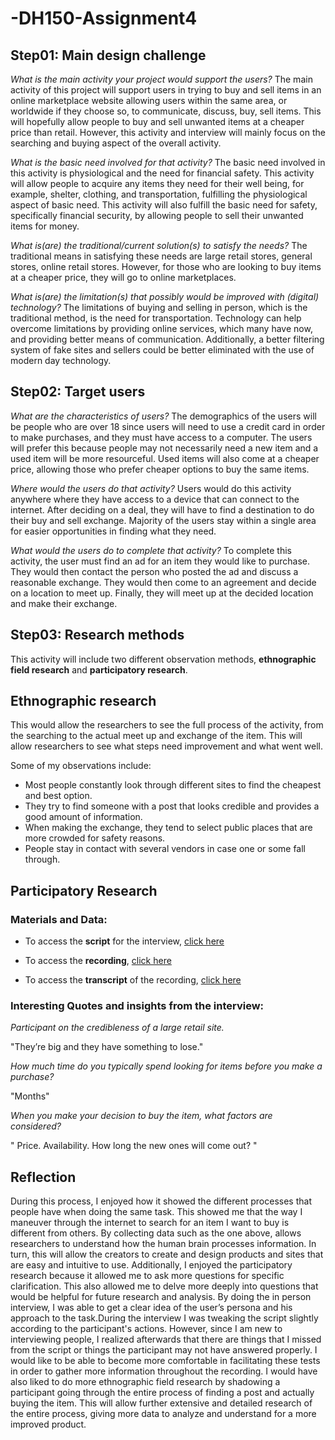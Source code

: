 # -DH150-Assignment4




## Step01: Main design challenge 


*What is the main activity your project would support the users?*
The main activity of this project will support users in trying to buy and sell items in an online marketplace website allowing users within the same area, or worldwide if they choose so, to communicate, discuss, buy, sell items. This will hopefully allow people to buy and sell unwanted items at a cheaper price than retail. However, this activity and interview will mainly focus on the searching and buying aspect of the overall activity. 

*What is the basic need involved for that activity?*
The basic need involved in this activity is physiological and the need for financial safety. This activity will allow people to acquire any items they need for their well being, for example, shelter, clothing, and transportation, fulfilling the physiological aspect of basic need. This activity will also fulfill the basic need for safety, specifically financial security, by allowing people to sell their unwanted items for money. 

*What is(are) the traditional/current solution(s) to satisfy the needs?*
The traditional means in satisfying these needs are large retail stores, general stores, online retail stores. However, for those who are looking to buy items at a cheaper price, they will go to online marketplaces. 

*What is(are) the limitation(s) that possibly would be improved with (digital) technology?*
The limitations of buying and selling in person, which is the traditional method, is the need for transportation. Technology can help overcome limitations by providing online services, which many have now, and providing better means of communication. Additionally, a better filtering system of fake sites and sellers could be better eliminated with the use of modern day technology.




## Step02: Target users 


*What are the characteristics of users?*
The demographics of the users will be people who are over 18 since users will need to use a credit card in order to make purchases, and they must have access to a computer. The users will prefer this because people may not necessarily need a new item and a used item will be more resourceful. Used items will also come at a cheaper price, allowing those who prefer cheaper options to buy the same items.

*Where would the users do that activity?*
Users would do this activity anywhere where they have access to a device that can connect to the internet. After deciding on a deal, they will have to find a destination to do their buy and sell exchange. Majority of the users stay within a single area for easier opportunities in finding what they need.

*What would the users do to complete that activity?*
To complete this activity, the user must find an ad for an item they would like to purchase. They would then contact the person who posted the ad and discuss a reasonable exchange. They would then come to an agreement and decide on a location to meet up. Finally, they will meet up at the decided location and make their exchange. 




## Step03: Research methods


This activity will include two different observation methods, **ethnographic field research** and **participatory research**. 


## **Ethnographic research** 
This would allow the researchers to see the full process of the activity, from the searching to the actual meet up and exchange of the item. This will allow researchers to see what steps need improvement and what went well. 

Some of my observations include:
- Most people constantly look through different sites to find the cheapest and best option. 
- They try to find someone with a post that looks credible and provides a good amount of information.
- When making the exchange, they tend to select public places that are more crowded for safety reasons. 
- People stay in contact with several vendors in case one or some fall through. 


## **Participatory Research**

### Materials and Data:

- To access the **script** for the interview, [click here](https://docs.google.com/document/d/1Vx3RVEZrKyo3Lu3Mwk3F3ueJh2hbIu8spQGWGzxPpe8/edit?usp=sharing)

- To access the **recording**, [click here](https://drive.google.com/file/d/10tZVsjLdSwiC6DBbzYSN_Plvx6fs2z8u/view?usp=sharing)

- To access the **transcript** of the recording, [click here](https://docs.google.com/document/d/1EqeG-4fNaAi8rnkf6UtuDrWzNzzLXGBqvdPhlsuBF_4/edit?usp=sharing)


### Interesting Quotes and insights from the interview:


*Participant on the credibleness of a large retail site.*

"They’re big and they have something to lose."


*How much time do you typically spend looking for items before you make a purchase?*

"Months"


*When you make your decision to buy the item, what factors are considered?*

" Price. Availability. How long the new ones will come out? "





## Reflection


During this process, I enjoyed how it showed the different processes that people have when doing the same task. This showed me that the way I maneuver through the internet to search for an item I want to buy is different from others. By collecting data such as the one above, allows researchers to understand how the human brain processes information. In turn, this will allow the creators to create and design products and sites that are easy and intuitive to use. Additionally, I enjoyed the participatory research because it allowed me to ask more questions for specific clarification. This also allowed me to delve more deeply into questions that would be helpful for future research and analysis. By doing the in person interview, I was able to get a clear idea of the user’s persona and his approach to the task.During the interview I was tweaking the script slightly according to the participant's actions. However, since I am new to interviewing people, I realized afterwards that there are things that I missed from the script or things the participant may not have answered properly. I would like to be able to become more comfortable in facilitating these tests in order to gather more information throughout the recording. I would have also liked to do more ethnographic field research by shadowing a participant going through the entire process of finding a post and actually buying the item. This will allow further extensive and detailed research of the entire process, giving more data to analyze and understand for a more improved product.
